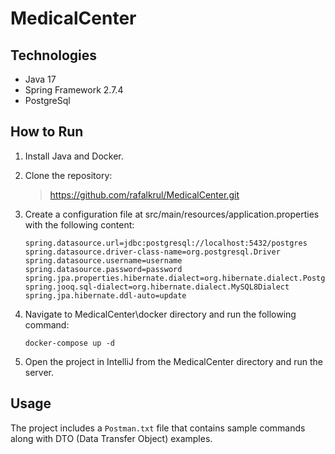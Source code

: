 # MedicalCenter


## Technologies

- Java 17
- Spring Framework 2.7.4
- PostgreSql



## How to Run
1. Install Java and Docker.
2. Clone the repository:
    >https://github.com/rafalkrul/MedicalCenter.git
3. Create a configuration file at src/main/resources/application.properties with the following content:
    ```
    spring.datasource.url=jdbc:postgresql://localhost:5432/postgres
    spring.datasource.driver-class-name=org.postgresql.Driver
    spring.datasource.username=username
    spring.datasource.password=password
    spring.jpa.properties.hibernate.dialect=org.hibernate.dialect.PostgreSQLDialect
    spring.jooq.sql-dialect=org.hibernate.dialect.MySQL8Dialect
    spring.jpa.hibernate.ddl-auto=update
    ```
    
4. Navigate to MedicalCenter\docker directory and run the following command:

    ``` docker-compose up -d ```

5. Open the project in IntelliJ from the MedicalCenter directory and run the server.

## Usage

The project includes a `Postman.txt` file that contains sample commands along with DTO (Data Transfer Object) examples.

